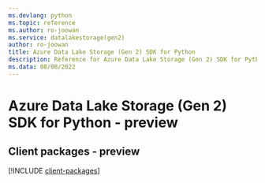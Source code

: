 ```yaml
---
ms.devlang: python
ms.topic: reference
ms.author: ro-joowan
ms.service: datalakestorage(gen2)
author: ro-joowan
title: Azure Data Lake Storage (Gen 2) SDK for Python
description: Reference for Azure Data Lake Storage (Gen 2) SDK for Python
ms.data: 08/08/2022
---
```

# Azure Data Lake Storage (Gen 2) SDK for Python - preview

## Client packages - preview
[!INCLUDE [client-packages](data-lake-storage-(gen-2)-client-index.md)]